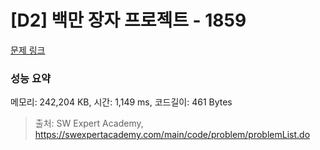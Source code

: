 # [D2] 백만 장자 프로젝트 - 1859 

[문제 링크](https://swexpertacademy.com/main/code/problem/problemDetail.do?contestProbId=AV5LrsUaDxcDFAXc) 

### 성능 요약

메모리: 242,204 KB, 시간: 1,149 ms, 코드길이: 461 Bytes



> 출처: SW Expert Academy, https://swexpertacademy.com/main/code/problem/problemList.do